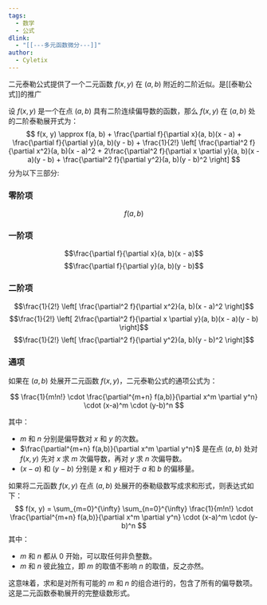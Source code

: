 ```yaml
---
tags:
  - 数学
  - 公式
dlink:
  - "[[---多元函数微分---]]"
author:
  - Cyletix
---
```

二元泰勒公式提供了一个二元函数 $f(x, y)$ 在 $(a, b)$ 附近的二阶近似。是[[泰勒公式]]的推广

设 $f(x, y)$ 是一个在点 $(a, b)$ 具有二阶连续偏导数的函数，那么 $f(x, y)$ 在 $(a, b)$ 处的二阶泰勒展开式为：
$$
f(x, y) \approx f(a, b) + \frac{\partial f}{\partial x}(a, b)(x - a) + \frac{\partial f}{\partial y}(a, b)(y - b) + \frac{1}{2!} \left[ \frac{\partial^2 f}{\partial x^2}(a, b)(x - a)^2 + 2\frac{\partial^2 f}{\partial x \partial y}(a, b)(x - a)(y - b) + \frac{\partial^2 f}{\partial y^2}(a, b)(y - b)^2 \right]
$$
分为以下三部分:
### 零阶项
$$f(a, b)$$
### 一阶项
$$\frac{\partial f}{\partial x}(a, b)(x - a)$$
$$\frac{\partial f}{\partial y}(a, b)(y - b)$$
### 二阶项
$$\frac{1}{2!} \left[ \frac{\partial^2 f}{\partial x^2}(a, b)(x - a)^2 \right]$$
$$\frac{1}{2!} \left[ 2\frac{\partial^2 f}{\partial x \partial y}(a, b)(x - a)(y - b) \right]$$
$$\frac{1}{2!} \left[ \frac{\partial^2 f}{\partial y^2}(a, b)(y - b)^2 \right]$$
### 通项
如果在 $(a, b)$ 处展开二元函数 $f(x, y)$，二元泰勒公式的通项公式为：

$$
\frac{1}{m!n!} \cdot \frac{\partial^{m+n} f(a,b)}{\partial x^m \partial y^n} \cdot (x-a)^m \cdot (y-b)^n
$$

其中：

- $m$ 和 $n$ 分别是偏导数对 $x$ 和 $y$ 的次数。
- $\frac{\partial^{m+n} f(a,b)}{\partial x^m \partial y^n}$ 是在点 $(a, b)$ 处对 $f(x, y)$ 先对 $x$ 求 $m$ 次偏导数，再对 $y$ 求 $n$ 次偏导数。
- $(x-a)$ 和 $(y-b)$ 分别是 $x$ 和 $y$ 相对于 $a$ 和 $b$ 的偏移量。


如果将二元函数 $f(x, y)$ 在点 $(a, b)$ 处展开的泰勒级数写成求和形式，则表达式如下：
$$
f(x, y) = \sum_{m=0}^{\infty} \sum_{n=0}^{\infty} \frac{1}{m!n!} \cdot \frac{\partial^{m+n} f(a,b)}{\partial x^m \partial y^n} \cdot (x-a)^m \cdot (y-b)^n
$$
其中：
- $m$ 和 $n$ 都从 $0$ 开始，可以取任何非负整数。
- $m$ 和 $n$ 彼此独立，即 $m$ 的取值不影响 $n$ 的取值，反之亦然。
  
这意味着，求和是对所有可能的 $m$ 和 $n$ 的组合进行的，包含了所有的偏导数项。这是二元函数泰勒展开的完整级数形式。